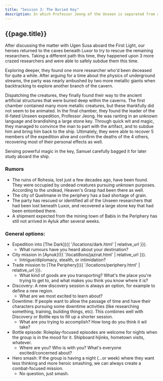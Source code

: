 ```yaml
---
title: "Session 3: The Buried Key"
description: In which Professor Jeong of the Unseen is separated from a strange key and both are recovered from the strange tomb beneath Luxor.
---
```


## {{page.title}}

After discussing the matter with Ugen Susa aboard the First Light, our heroes returned to the caves beneath Luxor to try to rescue the remaining researchers. Taking a different path this time, they happened upon 3 more crazed researchers and were able to safely subdue them this time.

Exploring deeper, they found one more researcher who'd been deceased for quite a while. After arguing for a time about the physics of underground streams, the party was nearly ambushed by two more metallic giants when backtracking to explore another branch of the cavern.

Dispatching the creatures, they finally found their way to the ancient artificial structures that were buried deep within the caverns. The first chamber contained many more metallic creatures, but these thankfully did not seem to be animated. In the final chamber, they found the leader of the ill-fated Unseen expedition, Professor Jeong. He was ranting in an unknown language and brandishing a large stone key. Through quick wit and magic, they managed to convince the man to part with the artifact, and to subdue him and bring him back to the ship. Ultimately, they were able to recover 5 members of the expedition alive and confirm the deaths of the 4 others, recovering most of their personal effects as well.

Sensing powerful magic in the key, Samuel carefully bagged it for later study aboard the ship.

### Rumors
* The ruins of Rohesia, lost just a few decades ago, have been found. They were occupied by undead creatures pursuing unknown purposes. According to the undead, Heaven's Grasp had been there as well.
* The city of Quelimane in the periphery has a bad shortage of grain.
* The party has rescued or identified all of the Unseen researchers that had been lost beneath Luxor, and recovered a large stone key that had been entombed there.
* A shipment expected from the mining town of Babis in the Periphery has still not arrived in Ayluk after several weeks.

### General options:
* Expedition into [The Dark]({{ '/locations/dark.html' | relative_url }}).
  * What rumours have you heard about your destination?
* City mission in [Aynuk]({{ '/locati8ons/jazirat.html' | relative_url }}).
  * Intrigue/diplomacy, stealth, or intimidation?
* Trade mission to [The Periphery]({{ '/locations/periphery.html' | relative_url }}).
  * What kind of goods are you transporting? What's the place you're trying to get to, and what makes you think you know where it is?
* Discovery: A new discovery session is always an option, for example to define a new region.
  * What are we most excited to learn about?
* Downtime: If people want to allow the passage of time and have their characters pursuing some downtime activities (like researching something, training, building things, etc). This combines well with Discovery or Bottle eps to fill up a shorter session.
  * What are you trying to accomplish? How long do you think it wil take?
* Bottle episode: Roleplay-focused episodes are welcome for nights when the group is in the mood for it. Shipboard hijinks, hometown visits, whatever.
  * Where are you? Who is with you? What's everyone excited/concerned about?
* Hero smash: If the group is having a night (...or week) where they want less thinking and more heroic smashing, we can always create a combat-focused mission.
  * No question, just smash.
